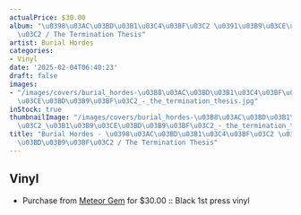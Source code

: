 ```yaml
---
actualPrice: $30.00
album: "\u0398\u03AC\u03BD\u03B1\u03C4\u03BF\u03C2 \u0391\u03B9\u03CE\u03BD\u03B9\u03BF\
  \u03C2 / The Termination Thesis"
artist: Burial Hordes
categories:
- Vinyl
date: '2025-02-04T06:40:23'
draft: false
images:
- "/images/covers/burial_hordes-\u03B8\u03AC\u03BD\u03B1\u03C4\u03BF\u03C2_\u03B1\u03B9\
  \u03CE\u03BD\u03B9\u03BF\u03C2_-_the_termination_thesis.jpg"
inStock: true
thumbnailImage: "/images/covers/burial_hordes-\u03B8\u03AC\u03BD\u03B1\u03C4\u03BF\
  \u03C2_\u03B1\u03B9\u03CE\u03BD\u03B9\u03BF\u03C2_-_the_termination_thesis-thumb.jpg"
title: "Burial Hordes - \u0398\u03AC\u03BD\u03B1\u03C4\u03BF\u03C2 \u0391\u03B9\u03CE\
  \u03BD\u03B9\u03BF\u03C2 / The Termination Thesis"
---
```


## Vinyl
* Purchase from [Meteor Gem](https://meteor-gem.com/products/burial-hordes-the-termination-thesis) for $30.00 :: Black 1st press vinyl
